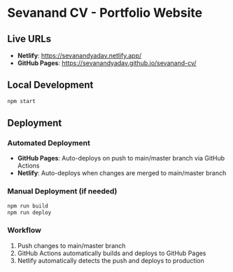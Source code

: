 # Sevanand CV - Portfolio Website

## Live URLs
- **Netlify**: https://sevanandyadav.netlify.app/
- **GitHub Pages**: https://sevanandyadav.github.io/sevanand-cv/

## Local Development
```bash
npm start
```

## Deployment

### Automated Deployment
- **GitHub Pages**: Auto-deploys on push to main/master branch via GitHub Actions
- **Netlify**: Auto-deploys when changes are merged to main/master branch

### Manual Deployment (if needed)
```bash
npm run build
npm run deploy
```

### Workflow
1. Push changes to main/master branch
2. GitHub Actions automatically builds and deploys to GitHub Pages
3. Netlify automatically detects the push and deploys to production
